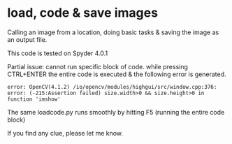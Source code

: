 # load, code & save images
Calling an image from a location, doing basic tasks & saving the image as an output file.

This code is tested on Spyder 4.0.1

Partial issue: cannot run specific block of code. while pressing CTRL+ENTER the entire code is executed & the following error is generated.

````
error: OpenCV(4.1.2) /io/opencv/modules/highgui/src/window.cpp:376: error: (-215:Assertion failed) size.width>0 && size.height>0 in function 'imshow'
````

The same loadcode.py runs smoothly by hitting F5 (running the entire code block)

If you find any clue, please let me know.


